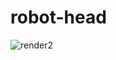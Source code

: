 # robot-head
![render2](https://github.com/DaniilKosukhin/robot-head/assets/114745140/324588c1-fae0-44ad-baa5-f9d08ebe0688)

